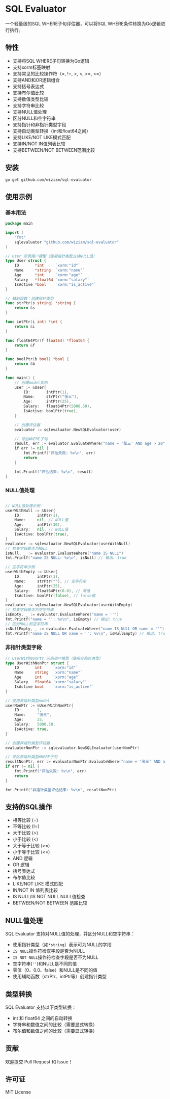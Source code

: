 # SQL Evaluator

一个轻量级的SQL WHERE子句评估器，可以将SQL WHERE条件转换为Go逻辑进行执行。

## 特性

- 支持将SQL WHERE子句转换为Go逻辑
- 支持xorm标签映射
- 支持常见的比较操作符（=, !=, >, <, >=, <=）
- 支持AND和OR逻辑组合
- 支持括号表达式
- 支持布尔值比较
- 支持数值类型比较
- 支持字符串比较
- 支持NULL值处理
- 区分NULL和空字符串
- 支持指针和非指针类型字段
- 支持自动类型转换（int和float64之间）
- 支持LIKE/NOT LIKE模式匹配
- 支持IN/NOT IN值列表比较
- 支持BETWEEN/NOT BETWEEN范围比较

## 安装

```bash
go get github.com/wizizm/sql-evaluator
```

## 使用示例

### 基本用法

```go
package main

import (
    "fmt"
    sqlevaluator "github.com/wizizm/sql-evaluator"
)

// User 示例用户模型（使用指针类型支持NULL值）
type User struct {
    ID       *int     `xorm:"id"`
    Name     *string  `xorm:"name"`
    Age      *int     `xorm:"age"`
    Salary   *float64 `xorm:"salary"`
    IsActive *bool    `xorm:"is_active"`
}

// 辅助函数：创建指针类型
func strPtr(s string) *string {
    return &s
}

func intPtr(i int) *int {
    return &i
}

func float64Ptr(f float64) *float64 {
    return &f
}

func boolPtr(b bool) *bool {
    return &b
}

func main() {
    // 创建model实例
    user := &User{
        ID:       intPtr(1),
        Name:     strPtr("张三"),
        Age:      intPtr(25),
        Salary:   float64Ptr(5000.50),
        IsActive: boolPtr(true),
    }

    // 创建评估器
    evaluator := sqlevaluator.NewSQLEvaluator(user)

    // 评估WHERE子句
    result, err := evaluator.EvaluateWhere("name = '张三' AND age > 20")
    if err != nil {
        fmt.Printf("评估失败: %v\n", err)
        return
    }

    fmt.Printf("评估结果: %v\n", result)
}
```

### NULL值处理

```go

// NULL值处理示例
userWithNull := &User{
    ID:       intPtr(1),
    Name:     nil, // NULL值
    Age:      intPtr(30),
    Salary:   nil, // NULL值
    IsActive: boolPtr(true),
}
evaluator := sqlevaluator.NewSQLEvaluator(userWithNull)
// 检查字段是否为NULL
isNull, _ := evaluator.EvaluateWhere("name IS NULL")
fmt.Printf("name IS NULL: %v\n", isNull) // 输出: true

// 空字符串示例
userWithEmpty := &User{
    ID:       intPtr(1),
    Name:     strPtr(""), // 空字符串
    Age:      intPtr(25),
    Salary:   float64Ptr(0.0), // 零值
    IsActive: boolPtr(false), // false值
}
evaluator := sqlevaluator.NewSQLEvaluator(userWithEmpty)
// 检查字段是否为空字符串
isEmpty, _ := evaluator.EvaluateWhere("name = ''")
fmt.Printf("name = '': %v\n", isEmpty) // 输出: true
// 区分NULL和空字符串
isNullEmpty, _ := evaluator.EvaluateWhere("name IS NULL OR name = ''")
fmt.Printf("name IS NULL OR name = '': %v\n", isNullEmpty) // 输出: true
```

### 非指针类型字段

```go
// UserWithNonPtr 示例用户模型（使用非指针类型）
type UserWithNonPtr struct {
    ID       int     `xorm:"id"`
    Name     string  `xorm:"name"`
    Age      int     `xorm:"age"`
    Salary   float64 `xorm:"salary"`
    IsActive bool    `xorm:"is_active"`
}

// 使用非指针类型model
userNonPtr := &UserWithNonPtr{
    ID:       1,
    Name:     "张三",
    Age:      25,
    Salary:   5000.50,
    IsActive: true,
}

// 创建非指针类型评估器
evaluatorNonPtr := sqlevaluator.NewSQLEvaluator(userNonPtr)

// 评估非指针类型WHERE子句
resultNonPtr, err := evaluatorNonPtr.EvaluateWhere("name = '张三' AND age > 20")
if err != nil {
    fmt.Printf("评估失败: %v\n", err)
    return
}

fmt.Printf("非指针类型评估结果: %v\n", resultNonPtr)
```

## 支持的SQL操作

- 相等比较 (=)
- 不等比较 (!=)
- 大于比较 (>)
- 小于比较 (<)
- 大于等于比较 (>=)
- 小于等于比较 (<=)
- AND 逻辑
- OR 逻辑
- 括号表达式
- 布尔值比较
- LIKE/NOT LIKE 模式匹配
- IN/NOT IN 值列表比较
- IS NULL/IS NOT NULL NULL值检查
- BETWEEN/NOT BETWEEN 范围比较

## NULL值处理

SQL Evaluator 支持对NULL值的处理，并区分NULL和空字符串：

- 使用指针类型（如`*string`）表示可为NULL的字段
- `IS NULL`操作符检查字段是否为NULL
- `IS NOT NULL`操作符检查字段是否不为NULL
- 空字符串(`''`)和NULL是不同的值
- 零值（0、0.0、false）和NULL是不同的值
- 使用辅助函数（strPtr、intPtr等）创建指针类型

## 类型转换

SQL Evaluator 支持以下类型转换：

- int 和 float64 之间的自动转换
- 字符串和数值之间的比较（需要显式转换）
- 布尔值和数值之间的比较（需要显式转换）

## 贡献

欢迎提交 Pull Request 和 Issue！

## 许可证

MIT License 